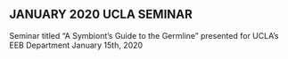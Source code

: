 ## JANUARY 2020 UCLA SEMINAR

Seminar titled “A Symbiont’s Guide to the Germline” presented for UCLA’s EEB Department January 15th, 2020
